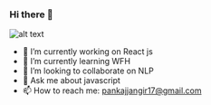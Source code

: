 ### Hi there 👋

![alt text](https://cutewallpaper.org/21/coding-wallpaper/Coding-Wallpaper-Html-Code-Wallpaper-Hd-Download-.jpg)


- 🔭 I’m currently working on React js
- 🌱 I’m currently learning WFH
- 👯 I’m looking to collaborate on NLP
- 💬 Ask me about javascript
- 📫 How to reach me: pankajjangir17@gmail.com
